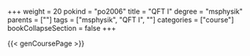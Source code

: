 +++
weight = 20
pokind = "po2006"
title = "QFT I"
degree = "msphysik"
parents = [""]
tags = ["msphysik", "QFT I", ""]
categories = ["course"]
bookCollapseSection = false
+++

{{< genCoursePage >}}
